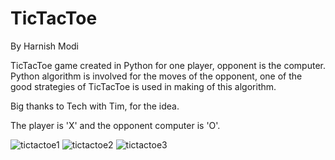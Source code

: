 # TicTacToe
By Harnish Modi

TicTacToe game created in Python for one player, opponent is the computer.
Python algorithm is involved for the moves of the opponent,
one of the good strategies of TicTacToe is used in making of this algorithm.

Big thanks to Tech with Tim, for the idea.

The player is 'X' and the opponent computer is 'O'.

![tictactoe1](https://user-images.githubusercontent.com/30519780/86098693-19fc0000-bad4-11ea-9c01-4c96dbafcb3f.png)
![tictactoe2](https://user-images.githubusercontent.com/30519780/86098696-1b2d2d00-bad4-11ea-9ce0-4a671adb9c81.png)
![tictactoe3](https://user-images.githubusercontent.com/30519780/86098699-1bc5c380-bad4-11ea-9ee7-5403e971dad8.png)
